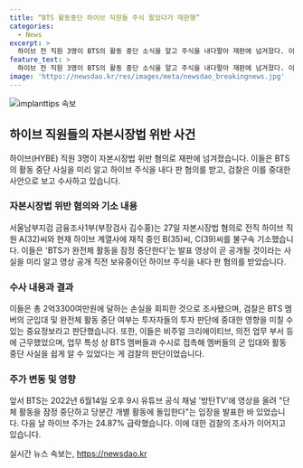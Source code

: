 ```yaml
---
title: “BTS 활동중단 하이브 직원들 주식 팔았다가 재판행”
categories:
  - News
excerpt: >
  하이브 전 직원 3명이 BTS의 활동 중단 소식을 알고 주식을 내다팔아 재판에 넘겨졌다. 이들은 약 2억3300만원의 손실을 회피한 혐의로 기소되었으며, 검찰은 이들이 BTS 멤버들과 접촉해 중요 정보를 얻었다고 밝혔다. 이에 대한 수사 결과는 사람들의 눈길을 끄는 주요 소식이다.
feature_text: >
  하이브 전 직원 3명이 BTS의 활동 중단 소식을 알고 주식을 내다팔아 재판에 넘겨졌다. 이들은 약 2억3300만원의 손실을 회피한 혐의로 기소되었으며, 검찰은 이들이 BTS 멤버들과 접촉해 중요 정보를 얻었다고 밝혔다. 이에 대한 수사 결과는 사람들의 눈길을 끄는 주요 소식이다.
image: 'https://newsdao.kr/res/images/meta/newsdao_breakingnews.jpg'
---
```


<p><img src="https://newsdao.kr/res/images/meta/newsdao_breakingnews.jpg" alt="implanttips 속보" /></p>

<h2 data-ke-size="size26">하이브 직원들의 자본시장법 위반 사건</h2>

<p data-ke-size="size16">하이브(HYBE) 직원 3명이 자본시장법 위반 혐의로 재판에 넘겨졌습니다. 이들은 BTS의 활동 중단 사실을 미리 알고 하이브 주식을 내다 판 혐의를 받고, 검찰은 이를 중대한 사안으로 보고 수사하고 있습니다.</p>

<h3>자본시장법 위반 혐의와 기소 내용</h3>

<p data-ke-size="size16">서울남부지검 금융조사1부(부장검사 김수홍)는 27일 자본시장법 혐의로 전직 하이브 직원 A(32)씨와 현재 하이브 계열사에 재직 중인 B(35)씨, C(39)씨를 불구속 기소했습니다. 이들은 'BTS가 완전체 활동을 잠정 중단한다'는 발표 영상이 곧 공개될 것이라는 사실을 미리 알고 영상 공개 직전 보유중이던 하이브 주식을 내다 판 혐의를 받았습니다.</p>

<h3>수사 내용과 결과</h3>

<p data-ke-size="size16">이들은 총 2억3300여만원에 달하는 손실을 회피한 것으로 조사됐으며, 검찰은 BTS 멤버의 군입대 및 완전체 활동 중단 여부는 투자자들의 투자 판단에 중대한 영향을 미칠 수 있는 중요정보라고 판단했습니다. 또한, 이들은 비주얼 크리에이티브, 의전 업무 부서 등에 근무했었으며, 업무 특성 상 BTS 멤버들과 수시로 접촉해 멤버들의 군 입대와 활동 중단 사실을 쉽게 알 수 있었다는 게 검찰의 판단이었습니다.</p>

<h3>주가 변동 및 영향</h3>

<p data-ke-size="size16">앞서 BTS는 2022년 6월14일 오후 9시 유튜브 공식 채널 '방탄TV'에 영상을 올려 "단체 활동을 잠정 중단하고 당분간 개별 활동에 돌입한다"는 입장을 발표한 바 있었습니다. 다음 날 하이브 주가는 24.87% 급락했습니다. 이에 대한 검찰의 조사가 이어지고 있습니다.</p>
실시간 뉴스 속보는, <a href="https://newsdao.kr" rel="dofollow">https://newsdao.kr</a>


